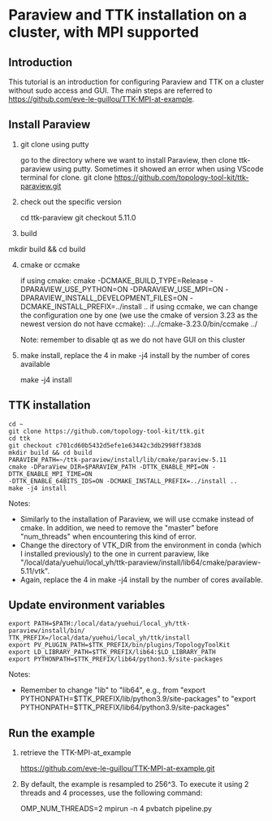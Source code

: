 # Paraview and TTK installation on a cluster, with MPI supported

## Introduction
This tutorial is an introduction for configuring Paraview and TTK on a cluster without sudo access and GUI. The main steps are referred to https://github.com/eve-le-guillou/TTK-MPI-at-example.

## Install Paraview
1) git clone using putty
   
   go to the directory where we want to install Paraview, then clone ttk-paraview using putty. Sometimes it showed an error when using VScode terminal for clone.
   git clone https://github.com/topology-tool-kit/ttk-paraview.git
   
2) check out the specific version
   
   cd ttk-paraview
   git checkout 5.11.0
   
3) build
   
  mkdir build && cd build
  
4) cmake or ccmake

   if using cmake:
    cmake -DCMAKE_BUILD_TYPE=Release -DPARAVIEW_USE_PYTHON=ON -DPARAVIEW_USE_MPI=ON -DPARAVIEW_INSTALL_DEVELOPMENT_FILES=ON -DCMAKE_INSTALL_PREFIX=../install ..
   if using ccmake, we can change the configuration one by one (we use the cmake of version 3.23 as the newest version do not have ccmake):
   ../../cmake-3.23.0/bin/ccmake ../

   Note: remember to disable qt as we do not have GUI on this cluster
   
5) make install, replace the 4 in make -j4 install by the number of cores available

   make -j4 install

## TTK installation

```
cd ~
git clone https://github.com/topology-tool-kit/ttk.git
cd ttk
git checkout c701cd60b5432d5efe1e63442c3db2998ff383d8
mkdir build && cd build
PARAVIEW_PATH=~/ttk-paraview/install/lib/cmake/paraview-5.11
cmake -DParaView_DIR=$PARAVIEW_PATH -DTTK_ENABLE_MPI=ON -DTTK_ENABLE_MPI_TIME=ON 
-DTTK_ENABLE_64BITS_IDS=ON -DCMAKE_INSTALL_PREFIX=../install .. 
make -j4 install
```

Notes:
* Similarly to the installation of Paraview, we will use ccmake instead of cmake. In addition, we need to remove the "master" before "num_threads" when encountering this kind of error.
* Change the directory of VTK_DIR from the environment in conda (which I installed previously) to the one in current paraview, like "/local/data/yuehui/local_yh/ttk-paraview/install/lib64/cmake/paraview-5.11/vtk".
* Again, replace the 4 in make -j4 install by the number of cores available.

## Update environment variables
```
export PATH=$PATH:/local/data/yuehui/local_yh/ttk-paraview/install/bin/
TTK_PREFIX=/local/data/yuehui/local_yh/ttk/install
export PV_PLUGIN_PATH=$TTK_PREFIX/bin/plugins/TopologyToolKit
export LD_LIBRARY_PATH=$TTK_PREFIX/lib64:$LD_LIBRARY_PATH
export PYTHONPATH=$TTK_PREFIX/lib64/python3.9/site-packages
```

Notes:
* Remember to change "lib" to "lib64", e.g., from "export PYTHONPATH=$TTK_PREFIX/lib/python3.9/site-packages" to "export PYTHONPATH=$TTK_PREFIX/lib64/python3.9/site-packages"

## Run the example
1) retrieve the TTK-MPI-at_example
   
   https://github.com/eve-le-guillou/TTK-MPI-at-example.git
2) By default, the example is resampled to 256^3. To execute it using 2 threads and 4 processes, use the following command:
   
   OMP_NUM_THREADS=2 mpirun -n 4 pvbatch pipeline.py
